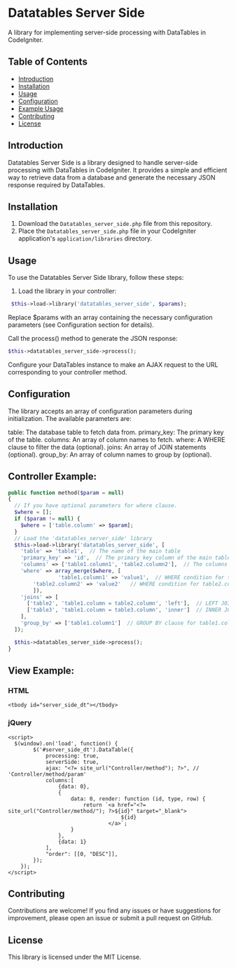 # Datatables Server Side

A library for implementing server-side processing with DataTables in CodeIgniter.

## Table of Contents

- [Introduction](#introduction)
- [Installation](#installation)
- [Usage](#usage)
- [Configuration](#configuration)
- [Example Usage](#example)
- [Contributing](#contributing)
- [License](#license)

## Introduction

Datatables Server Side is a library designed to handle server-side processing with DataTables in CodeIgniter. It provides a simple and efficient way to retrieve data from a database and generate the necessary JSON response required by DataTables.

## Installation

1. Download the `Datatables_server_side.php` file from this repository.
2. Place the `Datatables_server_side.php` file in your CodeIgniter application's `application/libraries` directory.

## Usage

To use the Datatables Server Side library, follow these steps:

1. Load the library in your controller:

  ```php
   $this->load->library('datatables_server_side', $params);
  ```
   Replace $params with an array containing the necessary configuration parameters (see Configuration section for details).

Call the process() method to generate the JSON response:

```php
$this->datatables_server_side->process();
```
Configure your DataTables instance to make an AJAX request to the URL corresponding to your controller method.

## Configuration

The library accepts an array of configuration parameters during initialization. The available parameters are:

table: The database table to fetch data from.
primary_key: The primary key of the table.
columns: An array of column names to fetch.
where: A WHERE clause to filter the data (optional).
joins: An array of JOIN statements (optional).
group_by: An array of column names to group by (optional).

## Controller Example:

```php
public function method($param = null)
{
  // If you have optional parameters for where clause. 
  $where = [];
  if ($param != null) {
    $where = ['table.column' => $param];
  }
  // Load the 'datatables_server_side' library
  $this->load->library('datatables_server_side', [
    'table' => 'table1',  // The name of the main table
    'primary_key' => 'id',  // The primary key column of the main table
    'columns' => ['table1.column1', 'table2.column2'],  // The columns to fetch from the main table and table2
    'where' => array_merge($where, [
				'table1.column1' => 'value1',  // WHERE condition for table1.column1
        'table2.column2' => 'value2'   // WHERE condition for table2.column2
		]),
    'joins' => [
      ['table2', 'table1.column = table2.column', 'left'],  // LEFT JOIN with table2 on column equality
      ['table3', 'table1.column = table3.column', 'inner']  // INNER JOIN with table3 on column equality
    ],
    'group_by' => ['table1.column1']  // GROUP BY clause for table1.column1
  ]);

  $this->datatables_server_side->process();
}
```

## View Example:
### HTML

```
<tbody id="server_side_dt"></tbody>
```

### jQuery

```
<script>
  $(window).on('load', function() {
		$('#server_side_dt').DataTable({
			processing: true,
			serverSide: true,
			ajax: "<?= site_url("Controller/method"); ?>", // 'Controller/method/param'
			columns:[
				{data: 0},
				{
					data: 0, render: function (id, type, row) {
						return `<a href="<?= site_url("Controller/method/"); ?>${id}" target="_blank">
									${id}
								</a>`;
					}
				},
				{data: 1}
			],
			"order": [[0, "DESC"]],
		});
	});
</script>
```

## Contributing

Contributions are welcome! If you find any issues or have suggestions for improvement, please open an issue or submit a pull request on GitHub.

## License

This library is licensed under the MIT License.